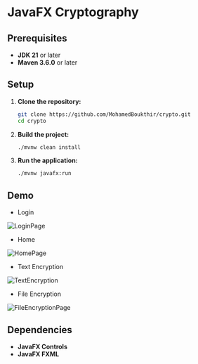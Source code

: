 # JavaFX Cryptography

## Prerequisites
- **JDK 21** or later
- **Maven 3.6.0** or later

## Setup

1. **Clone the repository:**
   ```bash
   git clone https://github.com/MohamedBoukthir/crypto.git
   cd crypto
   ```

2. **Build the project:**
   ```bash
   ./mvnw clean install
   ```

3. **Run the application:**
   ```bash
   ./mvnw javafx:run
   ```

## Demo

- Login

![LoginPage](https://github.com/user-attachments/assets/88feedbe-472f-412d-8217-90d9abcec70e)

- Home

![HomePage](https://github.com/user-attachments/assets/186d0f1c-5ff6-4427-9067-7d8963a9c281)

- Text Encryption

![TextEncryption](https://github.com/user-attachments/assets/a7a3522f-79f2-4361-8efc-9550480c9fe8)

- File Encryption

![FileEncryptionPage](https://github.com/user-attachments/assets/cab0f43a-6928-4999-9349-cff3c4b46cf5)

## Dependencies

- **JavaFX Controls**
- **JavaFX FXML**
